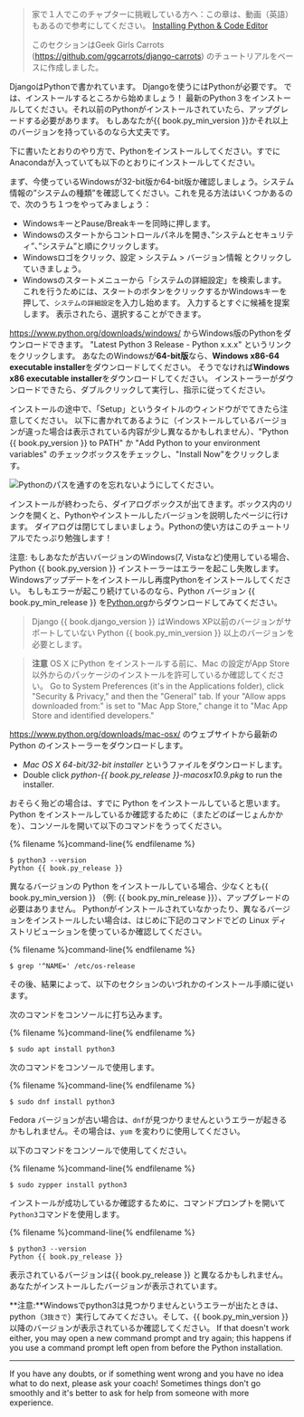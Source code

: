 > 家で１人でこのチャプターに挑戦している方へ：この章は、動画（英語）もあるので参考にしてください。 [Installing Python & Code Editor](https://www.youtube.com/watch?v=pVTaqzKZCdA)
> 
> このセクションはGeek Girls Carrots (https://github.com/ggcarrots/django-carrots) のチュートリアルをベースに作成しました。

DjangoはPythonで書かれています。 Djangoを使うにはPythonが必要です。 では、インストールするところから始めましょう！ 最新のPython３をインストールしてください。それ以前のPythonがインストールされていたら、アップグレードする必要があります。 もしあなたが{{ book.py_min_version }}かそれ以上のバージョンを持っているのなら大丈夫です。

下に書いたとおりのやり方で、Pythonをインストールしてください。すでにAnacondaが入っていても以下のとおりにインストールしてください。

<!--sec data-title="Install Python: Windows" data-id="python_windows" data-collapse=true ces-->

まず、今使っているWindowsが32-bit版か64-bit版か確認しましょう。システム情報の”システムの種類”を確認してください。これを見る方法はいくつかあるので、次のうち１つをやってみましょう：

* WindowsキーとPause/Breakキーを同時に押します。
* Windowsのスタートからコントロールパネルを開き、”システムとセキュリティ”、”システム”と順にクリックします。
* Windowsロゴをクリック、設定 > システム > バージョン情報 とクリックしていきましょう。
* Windowsのスタートメニューから「システムの詳細設定」を検索します。 これを行うためには、スタートのボタンをクリックするかWindowsキーを押して、`システムの詳細設定`を入力し始めます。 入力するとすぐに候補を提案します。 表示されたら、選択することができます。

https://www.python.org/downloads/windows/ からWindows版のPythonをダウンロードできます。 "Latest Python 3 Release - Python x.x.x" というリンクをクリックします。 あなたのWindowsが**64-bit版**なら、**Windows x86-64 executable installer**をダウンロードしてください。 そうでなければ**Windows x86 executable installer**をダウンロードしてください。 インストーラーがダウンロードできたら、ダブルクリックして実行し、指示に従ってください。

インストールの途中で、「Setup」というタイトルのウィンドウがでてきたら注意してください。 以下に書かれてあるように（インストールしているバージョンが違った場合は表示されている内容が少し異なるかもしれません）、"Python {{ book.py_version }} to PATH" か "Add Python to your environment variables" のチェックボックスをチェックし、"Install Now"をクリックします。

![Pythonのパスを通すのを忘れないようにしてください。](../python_installation/images/python-installation-options.png)

インストールが終わったら、ダイアログボックスが出てきます。ボックス内のリンクを開くと、Pythonやインストールしたバージョンを説明したページに行けます。 ダイアログは閉じてしまいましょう。Pythonの使い方はこのチュートリアルでたっぷり勉強します！

注意: もしあなたが古いバージョンのWindows(7, Vistaなど)使用している場合、Python {{ book.py_version }} インストーラーはエラーを起こし失敗します。Windowsアップデートをインストールし再度Pythonをインストールしてください。 もしもエラーが起こり続けているのなら、Python バージョン {{ book.py_min_release }} を[Python.org](https://www.python.org/downloads/windows/)からダウンロードしてみてください。

> Django {{ book.django_version }} はWindows XP以前のバージョンがサポートしていない Python {{ book.py_min_version }} 以上のバージョンを必要とします。

<!--endsec-->

<!--sec data-title="Install Python: OS X" data-id="python_OSX"
data-collapse=true ces-->

> **注意** OS X にPython をインストールする前に、Mac の設定がApp Store以外からのパッケージのインストールを許可しているか確認してください。 Go to System Preferences (it's in the Applications folder), click "Security & Privacy," and then the "General" tab. If your "Allow apps downloaded from:" is set to "Mac App Store," change it to "Mac App Store and identified developers."

https://www.python.org/downloads/mac-osx/ のウェブサイトから最新のPython のインストーラーをダウンロードします。

* *Mac OS X 64-bit/32-bit installer* というファイルをダウンロードします。 
* Double click *python-{{ book.py_release }}-macosx10.9.pkg* to run the installer.

<!--endsec-->

<!--sec data-title="Install Python: Linux" data-id="python_linux"
data-collapse=true ces-->

おそらく殆どの場合は、すでに Python をインストールしていると思います。Python をインストールしているか確認するために（またどのばーじょんかかを）、コンソールを開いて以下のコマンドをうってください。

{% filename %}command-line{% endfilename %}

    $ python3 --version
    Python {{ book.py_release }}
    

異なるバージョンの Python をインストールしている場合、少なくとも{{ book.py_min_version }} （例: {{ book.py_min_release }}）、アップグレードの必要はありません。 Pythonがインストールされていなかったり、異なるバージョンをインストールしたい場合は、はじめに下記のコマンドでどの Linux ディストリビューションを使っているか確認してください。

{% filename %}command-line{% endfilename %}

    $ grep '^NAME=' /etc/os-release
    

その後、結果によって、以下のセクションのいづれかのインストール手順に従います。

<!--endsec-->

<!--sec data-title="Install Python: Debian or Ubuntu" data-id="python_debian" data-collapse=true ces-->

次のコマンドをコンソールに打ち込みます。

{% filename %}command-line{% endfilename %}

    $ sudo apt install python3
    

<!--endsec-->

<!--sec data-title="Install Python: Fedora" data-id="python_fedora"
data-collapse=true ces-->

次のコマンドをコンソールで使用します。

{% filename %}command-line{% endfilename %}

    $ sudo dnf install python3
    

Fedora バージョンが古い場合は、`dnf`が見つかりませんというエラーが起きるかもしれません。その場合は、`yum` を変わりに使用してください。

<!--endsec-->

<!--sec data-title="Install Python: openSUSE" data-id="python_openSUSE"
data-collapse=true ces-->

以下のコマンドをコンソールで使用してください。

{% filename %}command-line{% endfilename %}

    $ sudo zypper install python3
    

<!--endsec-->

インストールが成功しているか確認するために、コマンドプロンプトを開いて`Python3`コマンドを使用します。

{% filename %}command-line{% endfilename %}

    $ python3 --version
    Python {{ book.py_release }}
    

表示されているバージョンは{{ book.py_release }} と異なるかもしれません。あなたがインストールしたバージョンが表示されています。

**注意:**Windowsでpython3は見つかりませんというエラーが出たときは、python（`3抜きで`）実行してみてください。そして、{{ book.py_min_version }} 以降のバージョンが表示されているか確認してください。 If that doesn't work either, you may open a new command prompt and try again; this happens if you use a command prompt left open from before the Python installation.

* * *

If you have any doubts, or if something went wrong and you have no idea what to do next, please ask your coach! Sometimes things don't go smoothly and it's better to ask for help from someone with more experience.